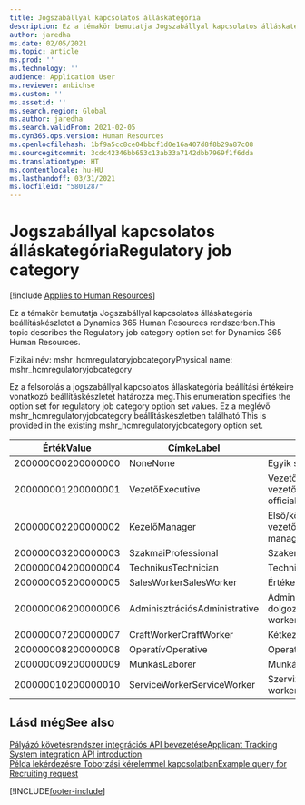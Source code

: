 ```yaml
---
title: Jogszabállyal kapcsolatos álláskategória
description: Ez a témakör bemutatja Jogszabállyal kapcsolatos álláskategória beállításkészletet a Dynamics 365 Human Resources rendszerben.
author: jaredha
ms.date: 02/05/2021
ms.topic: article
ms.prod: ''
ms.technology: ''
audience: Application User
ms.reviewer: anbichse
ms.custom: ''
ms.assetid: ''
ms.search.region: Global
ms.author: jaredha
ms.search.validFrom: 2021-02-05
ms.dyn365.ops.version: Human Resources
ms.openlocfilehash: 1bf9a5cc8ce04bbcf1d0e16a407d8f8b29a87c08
ms.sourcegitcommit: 3cdc42346bb653c13ab33a7142dbb7969f1f6dda
ms.translationtype: HT
ms.contentlocale: hu-HU
ms.lasthandoff: 03/31/2021
ms.locfileid: "5801287"
---
```

# <a name="regulatory-job-category"></a><span data-ttu-id="e767f-103">Jogszabállyal kapcsolatos álláskategória</span><span class="sxs-lookup"><span data-stu-id="e767f-103">Regulatory job category</span></span>

[!include [Applies to Human Resources](../includes/applies-to-hr.md)]

<span data-ttu-id="e767f-104">Ez a témakör bemutatja Jogszabállyal kapcsolatos álláskategória beállításkészletet a Dynamics 365 Human Resources rendszerben.</span><span class="sxs-lookup"><span data-stu-id="e767f-104">This topic describes the Regulatory job category option set for Dynamics 365 Human Resources.</span></span>

<span data-ttu-id="e767f-105">Fizikai név: mshr_hcmregulatoryjobcategory</span><span class="sxs-lookup"><span data-stu-id="e767f-105">Physical name: mshr_hcmregulatoryjobcategory</span></span>

<span data-ttu-id="e767f-106">Ez a felsorolás a jogszabállyal kapcsolatos álláskategória beállítási értékeire vonatkozó beállításkészletet határozza meg.</span><span class="sxs-lookup"><span data-stu-id="e767f-106">This enumeration specifies the option set for regulatory job category option set values.</span></span> <span data-ttu-id="e767f-107">Ez a meglévő mshr_hcmregulatoryjobcategory beállításkészletben található.</span><span class="sxs-lookup"><span data-stu-id="e767f-107">This is provided in the existing mshr_hcmregulatoryjobcategory option set.</span></span>

| <span data-ttu-id="e767f-108">Érték</span><span class="sxs-lookup"><span data-stu-id="e767f-108">Value</span></span> | <span data-ttu-id="e767f-109">Címke</span><span class="sxs-lookup"><span data-stu-id="e767f-109">Label</span></span> | <span data-ttu-id="e767f-110">Leírás</span><span class="sxs-lookup"><span data-stu-id="e767f-110">Description</span></span> |
| --- | --- | --- |
| <span data-ttu-id="e767f-111">200000000</span><span class="sxs-lookup"><span data-stu-id="e767f-111">200000000</span></span> | <span data-ttu-id="e767f-112">None</span><span class="sxs-lookup"><span data-stu-id="e767f-112">None</span></span> | <span data-ttu-id="e767f-113">Egyik sem.</span><span class="sxs-lookup"><span data-stu-id="e767f-113">None.</span></span> |
| <span data-ttu-id="e767f-114">200000001</span><span class="sxs-lookup"><span data-stu-id="e767f-114">200000001</span></span> | <span data-ttu-id="e767f-115">Vezető</span><span class="sxs-lookup"><span data-stu-id="e767f-115">Executive</span></span> | <span data-ttu-id="e767f-116">Vezető beosztású hivatalnokok és vezetők.</span><span class="sxs-lookup"><span data-stu-id="e767f-116">Executive/Senior level officials and managers.</span></span> |
| <span data-ttu-id="e767f-117">200000002</span><span class="sxs-lookup"><span data-stu-id="e767f-117">200000002</span></span> | <span data-ttu-id="e767f-118">Kezelő</span><span class="sxs-lookup"><span data-stu-id="e767f-118">Manager</span></span> | <span data-ttu-id="e767f-119">Első/középső szintű hivatalnokok és vezetők.</span><span class="sxs-lookup"><span data-stu-id="e767f-119">First/Mid level officials and managers.</span></span> |
| <span data-ttu-id="e767f-120">200000003</span><span class="sxs-lookup"><span data-stu-id="e767f-120">200000003</span></span> | <span data-ttu-id="e767f-121">Szakmai</span><span class="sxs-lookup"><span data-stu-id="e767f-121">Professional</span></span> | <span data-ttu-id="e767f-122">Szakemberek.</span><span class="sxs-lookup"><span data-stu-id="e767f-122">Professionals.</span></span> |
| <span data-ttu-id="e767f-123">200000004</span><span class="sxs-lookup"><span data-stu-id="e767f-123">200000004</span></span> | <span data-ttu-id="e767f-124">Technikus</span><span class="sxs-lookup"><span data-stu-id="e767f-124">Technician</span></span> | <span data-ttu-id="e767f-125">Technikusok.</span><span class="sxs-lookup"><span data-stu-id="e767f-125">Technicians.</span></span> |
| <span data-ttu-id="e767f-126">200000005</span><span class="sxs-lookup"><span data-stu-id="e767f-126">200000005</span></span> | <span data-ttu-id="e767f-127">SalesWorker</span><span class="sxs-lookup"><span data-stu-id="e767f-127">SalesWorker</span></span> | <span data-ttu-id="e767f-128">Értékesítők.</span><span class="sxs-lookup"><span data-stu-id="e767f-128">Sales workers.</span></span> |
| <span data-ttu-id="e767f-129">200000006</span><span class="sxs-lookup"><span data-stu-id="e767f-129">200000006</span></span> | <span data-ttu-id="e767f-130">Adminisztrációs</span><span class="sxs-lookup"><span data-stu-id="e767f-130">Administrative</span></span> | <span data-ttu-id="e767f-131">Adminisztratív támogatást nyújtó dolgozók.</span><span class="sxs-lookup"><span data-stu-id="e767f-131">Administrative support workers.</span></span> |
| <span data-ttu-id="e767f-132">200000007</span><span class="sxs-lookup"><span data-stu-id="e767f-132">200000007</span></span> | <span data-ttu-id="e767f-133">CraftWorker</span><span class="sxs-lookup"><span data-stu-id="e767f-133">CraftWorker</span></span> | <span data-ttu-id="e767f-134">Kétkezi dolgozók.</span><span class="sxs-lookup"><span data-stu-id="e767f-134">Craft workers.</span></span> |
| <span data-ttu-id="e767f-135">200000008</span><span class="sxs-lookup"><span data-stu-id="e767f-135">200000008</span></span> | <span data-ttu-id="e767f-136">Operatív</span><span class="sxs-lookup"><span data-stu-id="e767f-136">Operative</span></span> | <span data-ttu-id="e767f-137">Operatív személyek.</span><span class="sxs-lookup"><span data-stu-id="e767f-137">Operatives.</span></span> |
| <span data-ttu-id="e767f-138">200000009</span><span class="sxs-lookup"><span data-stu-id="e767f-138">200000009</span></span> | <span data-ttu-id="e767f-139">Munkás</span><span class="sxs-lookup"><span data-stu-id="e767f-139">Laborer</span></span> | <span data-ttu-id="e767f-140">Munkások/segítők.</span><span class="sxs-lookup"><span data-stu-id="e767f-140">Laborers/Helpers.</span></span> |
| <span data-ttu-id="e767f-141">200000010</span><span class="sxs-lookup"><span data-stu-id="e767f-141">200000010</span></span> | <span data-ttu-id="e767f-142">ServiceWorker</span><span class="sxs-lookup"><span data-stu-id="e767f-142">ServiceWorker</span></span> | <span data-ttu-id="e767f-143">Szervizelési dolgozók.</span><span class="sxs-lookup"><span data-stu-id="e767f-143">Service workers.</span></span> |

## <a name="see-also"></a><span data-ttu-id="e767f-144">Lásd még</span><span class="sxs-lookup"><span data-stu-id="e767f-144">See also</span></span>

[<span data-ttu-id="e767f-145">Pályázó követésrendszer integrációs API bevezetése</span><span class="sxs-lookup"><span data-stu-id="e767f-145">Applicant Tracking System integration API introduction</span></span>](hr-admin-integration-ats-api-introduction.md)<br>
[<span data-ttu-id="e767f-146">Példa lekérdezésre Toborzási kérelemmel kapcsolatban</span><span class="sxs-lookup"><span data-stu-id="e767f-146">Example query for Recruiting request</span></span>](hr-admin-integration-ats-api-recruiting-request-example-query.md)


[!INCLUDE[footer-include](../includes/footer-banner.md)]